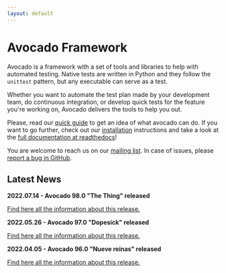 ```yaml
---
layout: default
---
```


# Avocado Framework

Avocado is a framework with a set of tools and libraries to help with automated testing. Native tests are written in Python and they follow the `unittest` pattern, but any executable can serve as a test.

Whether you want to automate the test plan made by your development team, do continuous integration, or develop quick tests for the feature you're working on, Avocado delivers the tools to help you out.

Please, read our [quick guide](./quickguide.html) to get an idea of what avocado can do. If you want to go further, check out our [installation](./installation.html) instructions and take a look at the [full documentation at readthedocs](https://avocado-framework.readthedocs.io/en/latest/)!

You are welcome to reach us on our [mailing list](https://www.redhat.com/mailman/listinfo/avocado-devel). In case of issues, please [report a bug in GitHub](https://github.com/avocado-framework/avocado/issues/new/choose).

<script src="https://asciinema.org/a/z29nmfykku0lRdYDV5YLZSzW5.js" id="asciicast-z29nmfykku0lRdYDV5YLZSzW5" autoplay=1 preload=1 data-theme="solarized-dark" async></script>


## Latest News

**2022.07.14 - Avocado 98.0 "The Thing" released**

[Find here all the information about this release.](https://avocado-framework.readthedocs.io/en/latest/releases/98_0.html)

**2022.05.26 - Avocado 97.0 "Dopesick" released**

[Find here all the information about this release.](https://avocado-framework.readthedocs.io/en/latest/releases/97_0.html)

**2022.04.05 - Avocado 96.0 "Nueve reinas" released**

[Find here all the information about this release.](https://avocado-framework.readthedocs.io/en/latest/releases/96_0.html)

